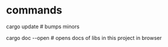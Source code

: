 # commands

cargo update  # bumps minors

cargo doc --open # opens docs of libs in this project in browser